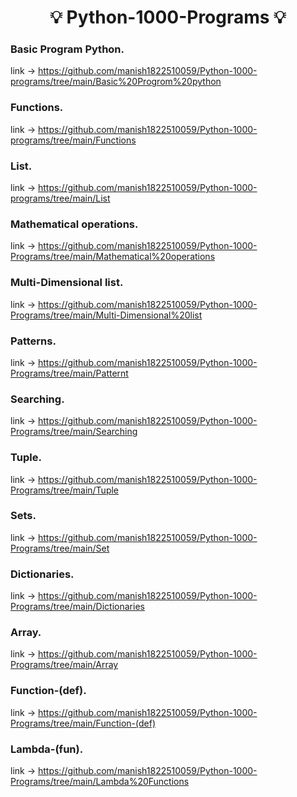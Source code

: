 ## <h1 align="center"> 💡 Python-1000-Programs 💡 </h1>
### Basic Program Python.
link ->  https://github.com/manish1822510059/Python-1000-programs/tree/main/Basic%20Progrom%20python
### Functions.
link ->  https://github.com/manish1822510059/Python-1000-programs/tree/main/Functions
### List.
link ->  https://github.com/manish1822510059/Python-1000-programs/tree/main/List
### Mathematical operations.
link ->  https://github.com/manish1822510059/Python-1000-Programs/tree/main/Mathematical%20operations
### Multi-Dimensional list.
link ->  https://github.com/manish1822510059/Python-1000-Programs/tree/main/Multi-Dimensional%20list
### Patterns.
link ->  https://github.com/manish1822510059/Python-1000-Programs/tree/main/Patternt
### Searching.
link ->  https://github.com/manish1822510059/Python-1000-Programs/tree/main/Searching
### Tuple.
link ->  https://github.com/manish1822510059/Python-1000-Programs/tree/main/Tuple
### Sets.
link ->  https://github.com/manish1822510059/Python-1000-Programs/tree/main/Set
### Dictionaries.
link ->  https://github.com/manish1822510059/Python-1000-Programs/tree/main/Dictionaries
### Array.
link ->  https://github.com/manish1822510059/Python-1000-Programs/tree/main/Array
### Function-(def).
link ->  https://github.com/manish1822510059/Python-1000-Programs/tree/main/Function-(def)
### Lambda-(fun).
link ->  https://github.com/manish1822510059/Python-1000-Programs/tree/main/Lambda%20Functions

